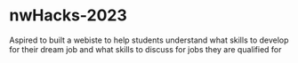 # nwHacks-2023
Aspired to built a webiste to help students understand what skills to develop for their dream job and what skills to discuss for jobs they are qualified for 
